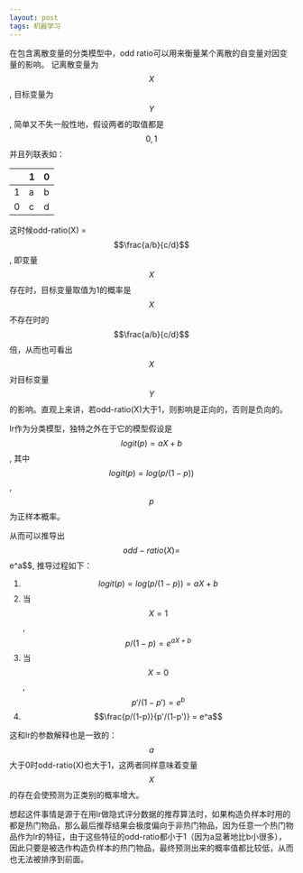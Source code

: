 ```yaml
---
layout: post
tags: 机器学习
---
```


在包含离散变量的分类模型中，odd ratio可以用来衡量某个离散的自变量对因变量的影响。
记离散变量为$$X$$, 目标变量为$$Y$$, 简单又不失一般性地，假设两者的取值都是$${0,1}$$并且列联表如：

||1|0|
|--|--|--|
|1|a|b|
|0|c|d|

这时候odd-ratio(X) = $$\frac{a/b}{c/d}$$, 即变量$$X$$存在时，目标变量取值为1的概率是$$X$$不存在时的$$\frac{a/b}{c/d}$$倍，从而也可看出$$X$$对目标变量$$Y$$的影响。直观上来讲，若odd-ratio(X)大于1，则影响是正向的，否则是负向的。

lr作为分类模型，独特之外在于它的模型假设是$$logit(p) = aX + b$$, 其中$$logit(p) = log(p/(1-p))$$, $$p$$为正样本概率。

从而可以推导出$$odd-ratio(X) = $$e^a$$, 推导过程如下：

1. $$logit(p) = log(p/(1-p)) = aX + b$$
2. 当$$X = 1$$, $$p/(1-p) = e^{aX + b}$$
3. 当$$X = 0$$, $$p'/(1-p') = e^b$$
4. $$\frac{p/(1-p)}{p'/(1-p')} = e^a$$

这和lr的参数解释也是一致的：$$a$$大于0时odd-ratio(X)也大于1，这两者同样意味着变量$$X$$的存在会使预测为正类别的概率增大。

想起这件事情是源于在用lr做隐式评分数据的推荐算法时，如果构造负样本时用的都是热门物品，那么最后推荐结果会极度偏向于非热门物品，因为任意一个热门物品作为lr的特征，由于这些特征的odd-ratio都小于1（因为a显著地比b小很多），因此只要是被选作构造负样本的热门物品，最终预测出来的概率值都比较低，从而也无法被排序到前面。
